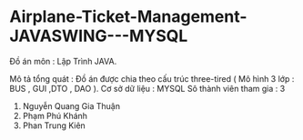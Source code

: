 # Airplane-Ticket-Management-JAVASWING---MYSQL
Đồ án môn : Lập Trình JAVA.

Mô tả tổng quát : Đồ án được chia theo cấu trúc three-tired ( Mô hình 3 lớp : BUS , GUI ,DTO , DAO ).
Cơ sở dữ liệu :  MYSQL
Sô thành viên tham gia :  3
  1) Nguyễn Quang Gia Thuận
  2) Phạm Phú Khánh
  3) Phan Trung Kiên

